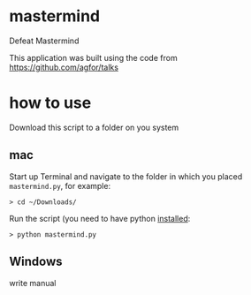 # mastermind
 Defeat Mastermind
 
 This application was built using the code from https://github.com/agfor/talks

# how to use
Download this script to a folder on you system
## mac
Start up Terminal and navigate to the folder in which you placed `mastermind.py`, for example:
```
> cd ~/Downloads/
```
Run the script (you need to have python [installed](https://www.python.org/downloads/):
```
> python mastermind.py
```
## Windows
write manual